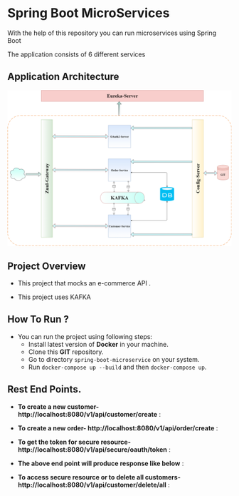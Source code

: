 # Spring Boot MicroServices
With the help of this repository you can run microservices using Spring Boot


The application consists of 6 different services



## <a name="application-architecture"></a>Application Architecture

![screenshot!](images/image.png)


## <a name="project-overview"></a>Project Overview
* This project that mocks an e-commerce API .

* This project uses KAFKA 


## <a name="project-run"></a>How To Run ?
* You can run the project using following steps:
    * Install latest version of **Docker**  in your machine.
    * Clone this **GIT** repository.
    * Go to directory `spring-boot-microservice` on your system.
    * Run `docker-compose up --build` and then `docker-compose up`.
 
 
## <a name="rest-end"></a>Rest End Points.

* **To create a new customer- http://localhost:8080/v1/api/customer/create** :


 
* **To create a new order- http://localhost:8080/v1/api/order/create** :
 
 
* **To get the token for secure resource- http://localhost:8080/v1/api/secure/oauth/token** :

 
* **The above end point will produce response like below** :

 

* **To access secure resource or to delete all customers- http://localhost:8080/v1/api/customer/delete/all** :
 

 

